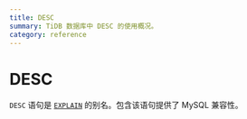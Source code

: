 ```yaml
---
title: DESC
summary: TiDB 数据库中 DESC 的使用概况。
category: reference
---
```


# DESC

`DESC` 语句是 [`EXPLAIN`](v3.0/reference/sql/statements/explain.md) 的别名。包含该语句提供了 MySQL 兼容性。